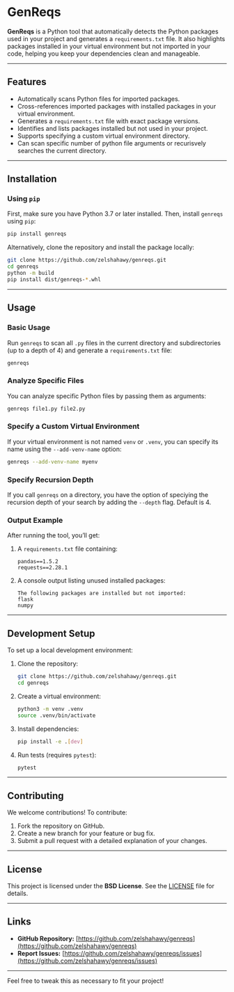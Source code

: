 
# GenReqs

**GenReqs** is a Python tool that automatically detects the Python packages used in your project and generates a `requirements.txt` file. It also highlights packages installed in your virtual environment but not imported in your code, helping you keep your dependencies clean and manageable.

---

## Features

- Automatically scans Python files for imported packages.
- Cross-references imported packages with installed packages in your virtual environment.
- Generates a `requirements.txt` file with exact package versions.
- Identifies and lists packages installed but not used in your project.
- Supports specifying a custom virtual environment directory.
- Can scan specific number of python file arguments or recurisvely searches the current directory. 

---

## Installation

### Using `pip`
First, make sure you have Python 3.7 or later installed. Then, install `genreqs` using `pip`:

```bash
pip install genreqs
```

Alternatively, clone the repository and install the package locally:

```bash
git clone https://github.com/zelshahawy/genreqs.git
cd genreqs
python -m build
pip install dist/genreqs-*.whl
```

---

## Usage

### Basic Usage

Run `genreqs` to scan all `.py` files in the current directory and subdirectories (up to a depth of 4) and generate a `requirements.txt` file:

```bash
genreqs
```

### Analyze Specific Files

You can analyze specific Python files by passing them as arguments:

```bash
genreqs file1.py file2.py
```

### Specify a Custom Virtual Environment

If your virtual environment is not named `venv` or `.venv`, you can specify its name using the `--add-venv-name` option:

```bash
genreqs --add-venv-name myenv
```
### Specify Recursion Depth


If you call `genreqs` on a directory, you have the option of speciying the recursion depth of your search by adding the `--depth` flag. Default is 4.


### Output Example

After running the tool, you’ll get:
1. A `requirements.txt` file containing:
   ```
   pandas==1.5.2
   requests==2.28.1
   ```
2. A console output listing unused installed packages:
   ```
   The following packages are installed but not imported:
   flask
   numpy
   ```

---

## Development Setup

To set up a local development environment:

1. Clone the repository:
   ```bash
   git clone https://github.com/zelshahawy/genreqs.git
   cd genreqs
   ```

2. Create a virtual environment:
   ```bash
   python3 -m venv .venv
   source .venv/bin/activate
   ```

3. Install dependencies:
   ```bash
   pip install -e .[dev]
   ```

4. Run tests (requires `pytest`):
   ```bash
   pytest
   ```

---

## Contributing

We welcome contributions! To contribute:

1. Fork the repository on GitHub.
2. Create a new branch for your feature or bug fix.
3. Submit a pull request with a detailed explanation of your changes.

---

## License

This project is licensed under the **BSD License**. See the [LICENSE](LICENSE) file for details.

---

## Links

- **GitHub Repository:** [https://github.com/zelshahawy/genreqs](https://github.com/zelshahawy/genreqs)
- **Report Issues:** [https://github.com/zelshahawy/genreqs/issues](https://github.com/zelshahawy/genreqs/issues)

---

Feel free to tweak this as necessary to fit your project!

